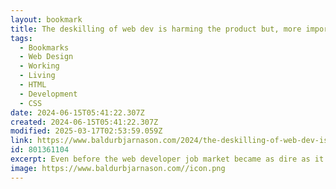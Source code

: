 ```yaml
---
layout: bookmark
title: The deskilling of web dev is harming the product but, more importantly, it's damaging our health – this is why burnout happens
tags:
  - Bookmarks
  - Web Design
  - Working
  - Living
  - HTML
  - Development
  - CSS
date: 2024-06-15T05:41:22.307Z
created: 2024-06-15T05:41:22.307Z
modified: 2025-03-17T02:53:59.059Z
link: https://www.baldurbjarnason.com/2024/the-deskilling-of-web-dev-is-harming-us-all/
id: 801361104
excerpt: Even before the web developer job market became as dire as it is today, I was regularly seeing developers burn out and leave the industry. Some left for good; some only temporarily.
image: https://www.baldurbjarnason.com//icon.png
---
```

